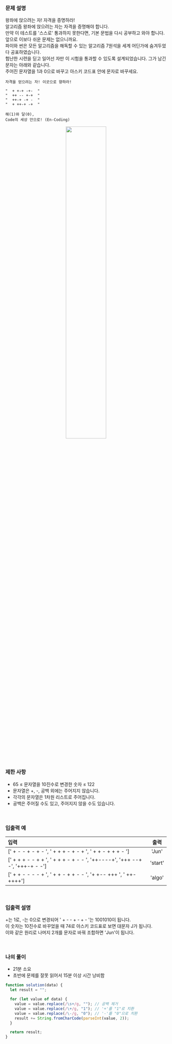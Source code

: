 ### 문제 설명
왕좌에 앉으려는 자! 자격을 증명하라! <br />
알고리즘 왕좌에 앉으려는 자는 자격을 증명해야 합니다. <br />
만약 이 테스트를 '스스로' 통과하지 못한다면, 기본 문법을 다시 공부하고 와야 합니다. 앞으로 이보다 쉬운 문제는 없으니까요. <br />
파이와 썬은 모든 알고리즘을 해독할 수 있는 알고리즘 7원석을 세계 어딘가에 숨겨두었다 공표하였습니다. <br />
험난한 시련을 딛고 일어선 자만 이 시험을 통과할 수 있도록 설계되었습니다. 그가 남긴 문자는 아래와 같습니다. <br />
주어진 문자열을 1과 0으로 바꾸고 아스키 코드표 안에 문자로 바꾸세요. <br />

```
자격을 얻으려는 자! 이곳으로 향하라!

"  + +-+ -+-  "
"  ++ -- +-+  "
"  ++-+ -+ -  "
"  + ++-+ -+  "

해(1)와 달(0),
Code의 세상 안으로! (En-Coding)
```
<p align="center">
  <img src="https://github.com/nvnhong/study-algorithm/assets/134766917/c0c7c84c-66f9-45d1-9063-f57480e3fb04" width="50%" />
</p>

<br />

### 제한 사항
- 65 ≤ 문자열을 10진수로 변경한 숫자 ≤ 122
- 문자열은 +, -, 공백 외에는 주어지지 않습니다.
- 각각의 문자열은 1차원 리스트로 주어집니다.
- 공백은 주어질 수도 있고, 주어지지 않을 수도 있습니다.

<br />

### 입출력 예
|입력|출력|
|:--|:-:|
|[' + - - + - + - ', ' + + + - + - + ', ' + + - + + + - '] | 'Jun'|
|[' + + + - - + + ', ' + + + - + - - ', '++----+', '+++ --+ -', '+++-+ - -'] | 'start'|
|[' + + - - - - + ', ' + + - + + - - ', '+ +-- +++ ', ' ++- ++++'] | 'algo'|

<br />

### 입출력 설명
+는 1로, -는 0으로 변경되어 ' + - - + - + - '는 1001010이 됩니다. <br />
이 숫자는 10진수로 바꾸었을 때 74로 아스키 코드표로 보면 대문자 J가 됩니다. <br />
이와 같은 원리로 나머지 2개를 문자로 바꿔 조합하면 'Jun'이 됩니다.

<br />

### 나의 풀이
- 21분 소요
- 초반에 문제를 잘못 읽어서 15분 이상 시간 낭비함

```javascript
function solution(data) {
  let result = "";

  for (let value of data) {
    value = value.replace(/\s+/g, ""); // 공백 제거
    value = value.replace(/\+/g, "1"); // '+'를 "1"로 치환
    value = value.replace(/\-/g, "0"); // '-'를 "0"으로 치환
    result += String.fromCharCode(parseInt(value, 2));
  }

  return result;
}
```
